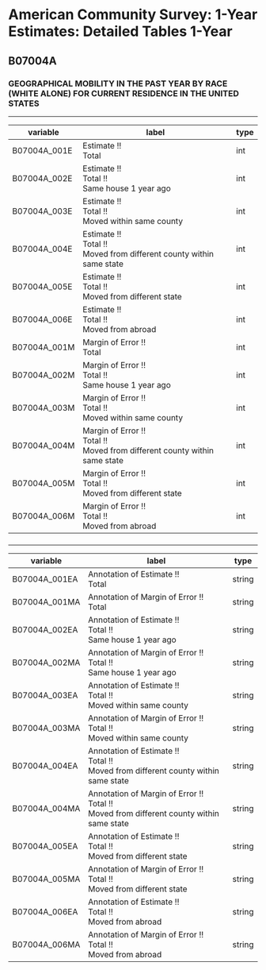 # American Community Survey: 1-Year Estimates: Detailed Tables 1-Year

## B07004A

### GEOGRAPHICAL MOBILITY IN THE PAST YEAR BY RACE (WHITE ALONE) FOR CURRENT RESIDENCE IN THE UNITED STATES

___

| variable | label | type |
| ----- | ----- | ----- |
| B07004A_001E | Estimate !!<br>Total | int |
| B07004A_002E | Estimate !!<br>Total !!<br>Same house 1 year ago | int |
| B07004A_003E | Estimate !!<br>Total !!<br>Moved within same county | int |
| B07004A_004E | Estimate !!<br>Total !!<br>Moved from different county within same state | int |
| B07004A_005E | Estimate !!<br>Total !!<br>Moved from different state | int |
| B07004A_006E | Estimate !!<br>Total !!<br>Moved from abroad | int |
| B07004A_001M | Margin of Error !!<br>Total | int |
| B07004A_002M | Margin of Error !!<br>Total !!<br>Same house 1 year ago | int |
| B07004A_003M | Margin of Error !!<br>Total !!<br>Moved within same county | int |
| B07004A_004M | Margin of Error !!<br>Total !!<br>Moved from different county within same state | int |
| B07004A_005M | Margin of Error !!<br>Total !!<br>Moved from different state | int |
| B07004A_006M | Margin of Error !!<br>Total !!<br>Moved from abroad | int |
### 

___

| variable | label | type |
| ----- | ----- | ----- |
| B07004A_001EA | Annotation of Estimate !!<br>Total | string |
| B07004A_001MA | Annotation of Margin of Error !!<br>Total | string |
| B07004A_002EA | Annotation of Estimate !!<br>Total !!<br>Same house 1 year ago | string |
| B07004A_002MA | Annotation of Margin of Error !!<br>Total !!<br>Same house 1 year ago | string |
| B07004A_003EA | Annotation of Estimate !!<br>Total !!<br>Moved within same county | string |
| B07004A_003MA | Annotation of Margin of Error !!<br>Total !!<br>Moved within same county | string |
| B07004A_004EA | Annotation of Estimate !!<br>Total !!<br>Moved from different county within same state | string |
| B07004A_004MA | Annotation of Margin of Error !!<br>Total !!<br>Moved from different county within same state | string |
| B07004A_005EA | Annotation of Estimate !!<br>Total !!<br>Moved from different state | string |
| B07004A_005MA | Annotation of Margin of Error !!<br>Total !!<br>Moved from different state | string |
| B07004A_006EA | Annotation of Estimate !!<br>Total !!<br>Moved from abroad | string |
| B07004A_006MA | Annotation of Margin of Error !!<br>Total !!<br>Moved from abroad | string |

